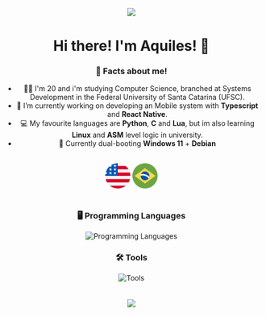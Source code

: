![](https://komarev.com/ghpvc/?username=aquillesf&style=flat&color=grey)

# Hi there! I'm Aquiles! 👋

### 🤔 Facts about me!

- 👨‍🎓 I'm 20 and i'm studying Computer Science, branched at Systems Development in the Federal University of Santa Catarina (UFSC).
- 💼 I’m currently working on developing an Mobile system with **Typescript** and **React Native**.
- 💻 My favourite languages are **Python**, **C** and **Lua**, but im also learning **Linux** and **ASM** level logic in university.
- 🐧 Currently dual-booting **Windows 11** + **Debian**
<br>

<div>
 <img src = "assets/united-states.png" style = "width: 50px;">
 <img src = "assets/brazil-.png" style = "width: 50px;">
</div>

#

### 🖥️ Programming Languages
![Programming Languages](https://go-skill-icons.vercel.app/api/icons?i=bash,powershell,c,py,nodejs,html,css,js,ts,react,postgresql,bootstrap,php&perline=13)

### 🛠️ Tools
![Tools](https://go-skill-icons.vercel.app/api/icons?i=windows,linux,github,git,arduino,visualstudio,vscode,virtualbox,dbeaver,canva&perline=13)


<br>

<html align="center">
  <div align="center">
     <img height=180px align="center" src="https://github-readme-stats.vercel.app/api?username=aquillesf&show_icons=true&theme=dark#gh-dark-mode-only">
  </div>
</html>

<br>

